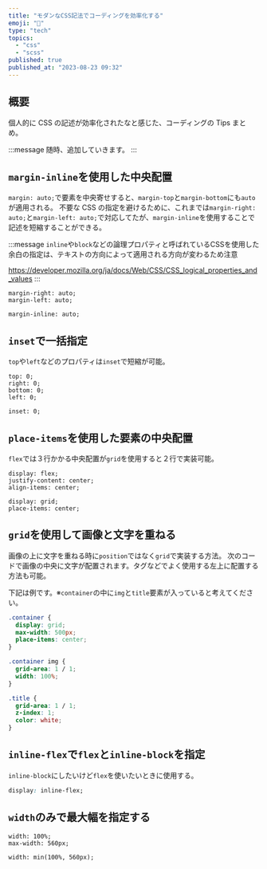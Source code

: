 ```yaml
---
title: "モダンなCSS記法でコーディングを効率化する"
emoji: "📑"
type: "tech"
topics:
  - "css"
  - "scss"
published: true
published_at: "2023-08-23 09:32"
---
```


## 概要

個人的に CSS の記述が効率化されたなと感じた、コーディングの Tips まとめ。

:::message
随時、追加していきます。
:::

## `margin-inline`を使用した中央配置

`margin: auto;`で要素を中央寄せすると、`margin-top`と`margin-bottom`にも`auto`が適用される。
不要な CSS の指定を避けるために、これまでは`margin-right: auto;`と`margin-left: auto;`で対応してたが、`margin-inline`を使用することで記述を短縮することができる。

:::message
`inline`や`block`などの論理プロパティと呼ばれているCSSを使用した余白の指定は、テキストの方向によって適用される方向が変わるため注意

https://developer.mozilla.org/ja/docs/Web/CSS/CSS_logical_properties_and_values
:::

```css:従来の方法
margin-right: auto;
margin-left: auto;
```

```css:margin-inlineを使用した例
margin-inline: auto;
```

## `inset`で一括指定

`top`や`left`などのプロパティは`inset`で短縮が可能。

```css:従来の方法
top: 0;
right: 0;
bottom: 0;
left: 0;
```

```css:insetを使用した例
inset: 0;
```

## `place-items`を使用した要素の中央配置

`flex`では３行かかる中央配置が`grid`を使用すると２行で実装可能。

```css:従来の方法
display: flex;
justify-content: center;
align-items: center;
```

```css:gridを使用した例
display: grid;
place-items: center;
```

## `grid`を使用して画像と文字を重ねる

画像の上に文字を重ねる時に`position`ではなく`grid`で実装する方法。
次のコードで画像の中央に文字が配置されます。タグなどでよく使用する左上に配置する方法も可能。

下記は例です。※`container`の中に`img`と`title`要素が入っていると考えてください。

```css:style.css
.container {
  display: grid;
  max-width: 500px;
  place-items: center;
}

.container img {
  grid-area: 1 / 1;
  width: 100%;
}

.title {
  grid-area: 1 / 1;
  z-index: 1;
  color: white;
}
```

## `inline-flex`で`flex`と`inline-block`を指定

`inline-block`にしたいけど`flex`を使いたいときに使用する。

```css:style.css
display: inline-flex;
```

## `width`のみで最大幅を指定する

```css:従来の方法
width: 100%;
max-width: 560px;
```

```css:widthだけで指定する方法
width: min(100%, 560px);
```
